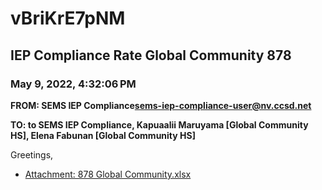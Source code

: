 # vBriKrE7pNM
## IEP Compliance Rate Global Community 878
### May 9, 2022, 4:32:06 PM
**FROM: SEMS IEP Compliance<sems-iep-compliance-user@nv.ccsd.net>**

**TO: to SEMS IEP Compliance, Kapuaalii Maruyama [Global Community HS], Elena Fabunan [Global Community HS]**


Greetings,  





* [Attachment: 878 Global Community.xlsx](vBriKrE7pNM-attachment-1.xlsx)

